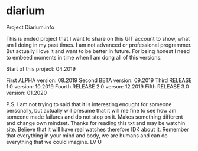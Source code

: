# diarium
Project Diarium.info

This is ended project that I want to share on this GIT account to show, what am I doing in my past times. I am not advanced or professional programmer. But actually I love it and want to be better in future. 
For being honest I need to embeed moments in time when I am dong all of this versions. 

Start of this project: 04.2019

First ALPHA version: 08.2019
Second BETA version: 09.2019
Third RELEASE 1.0 version: 10.2019
Fourth RELEASE 2.0 verson: 12.2019
Fifth RELEASE 3.0 version: 01.2020

P.S. I am not trying to said that it is interesting enought for someone personally, but actually will presume that it will me fine to see how am someone made failures and do not stop on it. Makes something different and change own mindset. 
Thanks for reading this txt and may be watchin site. Believe that it will have real watches therefore IDK about it. Remember that everything in your mind and body, we are humans and can do everything that we could imagine. 
LV U

